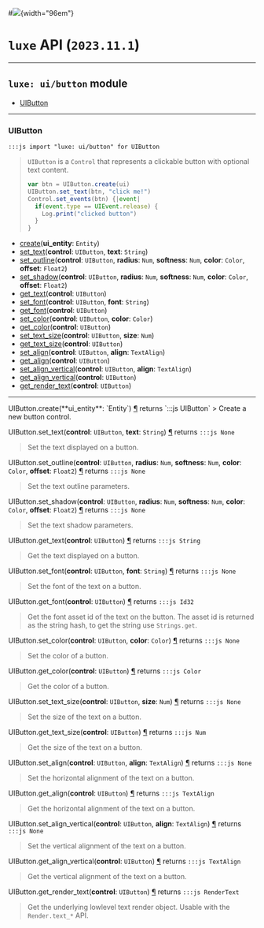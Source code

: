 #![](../../../../../../images/luxe-dark.svg){width="96em"}

# `luxe` API (`2023.11.1`)  


---

## `luxe: ui/button` module

- [UIButton](#uibutton)   

---

### UIButton
`:::js import "luxe: ui/button" for UIButton`
> `UIButton` is a `Control` that represents a clickable button with optional text content.
> 
>   ```js
>   var btn = UIButton.create(ui)
>   UIButton.set_text(btn, "click me!")
>   Control.set_events(btn) {|event|
>     if(event.type == UIEvent.release) {
>       Log.print("clicked button")
>     }
>   }
>   ```

- [create](#UIButton.create)(**ui_entity**: `Entity`)
- [set_text](#UIButton.set_text+2)(**control**: `UIButton`, **text**: `String`)
- [set_outline](#UIButton.set_outline+5)(**control**: `UIButton`, **radius**: `Num`, **softness**: `Num`, **color**: `Color`, **offset**: `Float2`)
- [set_shadow](#UIButton.set_shadow+5)(**control**: `UIButton`, **radius**: `Num`, **softness**: `Num`, **color**: `Color`, **offset**: `Float2`)
- [get_text](#UIButton.get_text)(**control**: `UIButton`)
- [set_font](#UIButton.set_font+2)(**control**: `UIButton`, **font**: `String`)
- [get_font](#UIButton.get_font)(**control**: `UIButton`)
- [set_color](#UIButton.set_color+2)(**control**: `UIButton`, **color**: `Color`)
- [get_color](#UIButton.get_color)(**control**: `UIButton`)
- [set_text_size](#UIButton.set_text_size+2)(**control**: `UIButton`, **size**: `Num`)
- [get_text_size](#UIButton.get_text_size)(**control**: `UIButton`)
- [set_align](#UIButton.set_align+2)(**control**: `UIButton`, **align**: `TextAlign`)
- [get_align](#UIButton.get_align)(**control**: `UIButton`)
- [set_align_vertical](#UIButton.set_align_vertical+2)(**control**: `UIButton`, **align**: `TextAlign`)
- [get_align_vertical](#UIButton.get_align_vertical)(**control**: `UIButton`)
- [get_render_text](#UIButton.get_render_text)(**control**: `UIButton`)

<hr/>
<endpoint module="luxe: ui/button" class="UIButton" signature="create(ui_entity : Entity)"></endpoint>
<signature id="UIButton.create">UIButton.create(**ui_entity**: `Entity`)
<a class="headerlink" href="#UIButton.create" title="Permanent link">¶</a></signature>
<span class='api_ret'>returns</span> `:::js UIButton`
> Create a new button control.   

<endpoint module="luxe: ui/button" class="UIButton" signature="set_text(control : UIButton, text : String)"></endpoint>
<signature id="UIButton.set_text+2">UIButton.set_text(**control**: `UIButton`, **text**: `String`)
<a class="headerlink" href="#UIButton.set_text+2" title="Permanent link">¶</a></signature>
<span class='api_ret'>returns</span> `:::js None`
> Set the text displayed on a button.   

<endpoint module="luxe: ui/button" class="UIButton" signature="set_outline(control : UIButton, radius : Num, softness : Num, color : Color, offset : Float2)"></endpoint>
<signature id="UIButton.set_outline+5">UIButton.set_outline(**control**: `UIButton`, **radius**: `Num`, **softness**: `Num`, **color**: `Color`, **offset**: `Float2`)
<a class="headerlink" href="#UIButton.set_outline+5" title="Permanent link">¶</a></signature>
<span class='api_ret'>returns</span> `:::js None`
> Set the text outline parameters.   

<endpoint module="luxe: ui/button" class="UIButton" signature="set_shadow(control : UIButton, radius : Num, softness : Num, color : Color, offset : Float2)"></endpoint>
<signature id="UIButton.set_shadow+5">UIButton.set_shadow(**control**: `UIButton`, **radius**: `Num`, **softness**: `Num`, **color**: `Color`, **offset**: `Float2`)
<a class="headerlink" href="#UIButton.set_shadow+5" title="Permanent link">¶</a></signature>
<span class='api_ret'>returns</span> `:::js None`
> Set the text shadow parameters.   

<endpoint module="luxe: ui/button" class="UIButton" signature="get_text(control : UIButton)"></endpoint>
<signature id="UIButton.get_text">UIButton.get_text(**control**: `UIButton`)
<a class="headerlink" href="#UIButton.get_text" title="Permanent link">¶</a></signature>
<span class='api_ret'>returns</span> `:::js String`
> Get the text displayed on a button.   

<endpoint module="luxe: ui/button" class="UIButton" signature="set_font(control : UIButton, font : String)"></endpoint>
<signature id="UIButton.set_font+2">UIButton.set_font(**control**: `UIButton`, **font**: `String`)
<a class="headerlink" href="#UIButton.set_font+2" title="Permanent link">¶</a></signature>
<span class='api_ret'>returns</span> `:::js None`
> Set the font of the text on a button.   

<endpoint module="luxe: ui/button" class="UIButton" signature="get_font(control : UIButton)"></endpoint>
<signature id="UIButton.get_font">UIButton.get_font(**control**: `UIButton`)
<a class="headerlink" href="#UIButton.get_font" title="Permanent link">¶</a></signature>
<span class='api_ret'>returns</span> `:::js Id32`
> Get the font asset id of the text on the button.
> The asset id is returned as the string hash, to get the string use `Strings.get`.   

<endpoint module="luxe: ui/button" class="UIButton" signature="set_color(control : UIButton, color : Color)"></endpoint>
<signature id="UIButton.set_color+2">UIButton.set_color(**control**: `UIButton`, **color**: `Color`)
<a class="headerlink" href="#UIButton.set_color+2" title="Permanent link">¶</a></signature>
<span class='api_ret'>returns</span> `:::js None`
> Set the color of a button.   

<endpoint module="luxe: ui/button" class="UIButton" signature="get_color(control : UIButton)"></endpoint>
<signature id="UIButton.get_color">UIButton.get_color(**control**: `UIButton`)
<a class="headerlink" href="#UIButton.get_color" title="Permanent link">¶</a></signature>
<span class='api_ret'>returns</span> `:::js Color`
> Get the color of a button.   

<endpoint module="luxe: ui/button" class="UIButton" signature="set_text_size(control : UIButton, size : Num)"></endpoint>
<signature id="UIButton.set_text_size+2">UIButton.set_text_size(**control**: `UIButton`, **size**: `Num`)
<a class="headerlink" href="#UIButton.set_text_size+2" title="Permanent link">¶</a></signature>
<span class='api_ret'>returns</span> `:::js None`
> Set the size of the text on a button.   

<endpoint module="luxe: ui/button" class="UIButton" signature="get_text_size(control : UIButton)"></endpoint>
<signature id="UIButton.get_text_size">UIButton.get_text_size(**control**: `UIButton`)
<a class="headerlink" href="#UIButton.get_text_size" title="Permanent link">¶</a></signature>
<span class='api_ret'>returns</span> `:::js Num`
> Get the size of the text on a button.   

<endpoint module="luxe: ui/button" class="UIButton" signature="set_align(control : UIButton, align : TextAlign)"></endpoint>
<signature id="UIButton.set_align+2">UIButton.set_align(**control**: `UIButton`, **align**: `TextAlign`)
<a class="headerlink" href="#UIButton.set_align+2" title="Permanent link">¶</a></signature>
<span class='api_ret'>returns</span> `:::js None`
> Set the horizontal alignment of the text on a button.   

<endpoint module="luxe: ui/button" class="UIButton" signature="get_align(control : UIButton)"></endpoint>
<signature id="UIButton.get_align">UIButton.get_align(**control**: `UIButton`)
<a class="headerlink" href="#UIButton.get_align" title="Permanent link">¶</a></signature>
<span class='api_ret'>returns</span> `:::js TextAlign`
> Get the horizontal alignment of the text on a button.   

<endpoint module="luxe: ui/button" class="UIButton" signature="set_align_vertical(control : UIButton, align : TextAlign)"></endpoint>
<signature id="UIButton.set_align_vertical+2">UIButton.set_align_vertical(**control**: `UIButton`, **align**: `TextAlign`)
<a class="headerlink" href="#UIButton.set_align_vertical+2" title="Permanent link">¶</a></signature>
<span class='api_ret'>returns</span> `:::js None`
> Set the vertical alignment of the text on a button.   

<endpoint module="luxe: ui/button" class="UIButton" signature="get_align_vertical(control : UIButton)"></endpoint>
<signature id="UIButton.get_align_vertical">UIButton.get_align_vertical(**control**: `UIButton`)
<a class="headerlink" href="#UIButton.get_align_vertical" title="Permanent link">¶</a></signature>
<span class='api_ret'>returns</span> `:::js TextAlign`
> Get the vertical alignment of the text on a button.   

<endpoint module="luxe: ui/button" class="UIButton" signature="get_render_text(control : UIButton)"></endpoint>
<signature id="UIButton.get_render_text">UIButton.get_render_text(**control**: `UIButton`)
<a class="headerlink" href="#UIButton.get_render_text" title="Permanent link">¶</a></signature>
<span class='api_ret'>returns</span> `:::js RenderText`
> Get the underlying lowlevel text render object.
> Usable with the `Render.text_*` API.   

